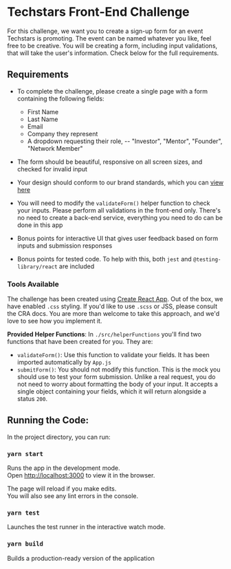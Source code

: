 # Techstars Front-End Challenge

For this challenge, we want you to create a sign-up form for an event Techstars is promoting. The event can be named whatever you like, feel free to be creative. You will be creating a form, including input validations, that will take the user's information. Check below for the full requirements. 

## Requirements

- To complete the challenge, please create a single page with a form containing the following fields:

  - First Name
  - Last Name
  - Email
  - Company they represent
  - A dropdown requesting their role, -- "Investor", "Mentor", "Founder", "Network Member" 

- The form should be beautiful, responsive on all screen sizes, and checked for invalid input
- Your design should conform to our brand standards, which you can [view here](https://brandguide.brandfolder.com/techstars/introduction)
- You will need to modify the `validateForm()` helper function to check your inputs. Please perform all validations in the front-end only. There's no need to create a back-end service, everything you need to do can be done in this app
- Bonus points for interactive UI that gives user feedback based on form inputs and submission responses 
- Bonus points for tested code. To help with this, both `jest` and `@testing-library/react` are included

### Tools Available

The challenge has been created using [Create React App](https://github.com/facebook/create-react-app). Out of the box, we have enabled `.css` styling. If you'd like to use `.scss` or JSS, please consult the CRA docs. You are more than welcome to take this approach, and we'd love to see how you implement it. 

**Provided Helper Functions**:
In `./src/helperFunctions` you'll find two functions that have been created for you. They are:

- `validateForm()`: Use this function to validate your fields. It has been imported automatically by `App.js`
- `submitForm()`:  You should not modify this function. This is the mock you should use to test your form submission. Unlike a real request, you do not need to worry about formatting the body of your input. It accepts a single object containing your fields, which it will return alongside a status `200`.

## Running the Code: 

In the project directory, you can run:

### `yarn start`

Runs the app in the development mode.<br />
Open [http://localhost:3000](http://localhost:3000) to view it in the browser.

The page will reload if you make edits.<br />
You will also see any lint errors in the console.

### `yarn test`

Launches the test runner in the interactive watch mode.<br />

### `yarn build`

Builds a production-ready version of the application
